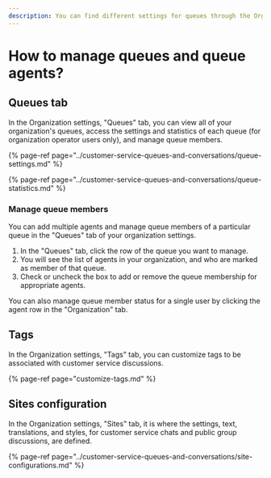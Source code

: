 ```yaml
---
description: You can find different settings for queues through the Organization settings.
---
```


# How to manage queues and queue agents?

## Queues tab <a id="jonot-valilehti"></a>

In the Organization settings, "Queues" tab, you can view all of your organization's queues, access the settings and statistics of each queue \(for organization operator users only\), and manage queue members.

{% page-ref page="../customer-service-queues-and-conversations/queue-settings.md" %}

{% page-ref page="../customer-service-queues-and-conversations/queue-statistics.md" %}

### Manage queue members <a id="jonon-jasenten-hallinta"></a>

You can add multiple agents and manage queue members of a particular queue in the "Queues" tab of your organization settings.

1. In the "Queues" tab, click the row of the queue you want to manage.
2. You will see the list of agents in your organization, and who are marked as member of that queue.
3. Check or uncheck the box to add or remove the queue membership for appropriate agents.

You can also manage queue member status for a single user by clicking the agent row in the "Organization" tab.

## Tags <a id="keskustelumerkintojen-hallinta-tagit"></a>

In the Organization settings, "Tags" tab, you can customize tags to be associated with customer service discussions.

{% page-ref page="customize-tags.md" %}

## Sites configuration

In the Organization settings, "Sites" tab, it is where the settings, text, translations, and styles, for customer service chats and public group discussions, are defined.

{% page-ref page="../customer-service-queues-and-conversations/site-configurations.md" %}

